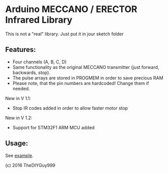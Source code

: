 # Arduino MECCANO / ERECTOR Infrared Library
This is not a "real" library. Just put it in jour sketch folder
## Features:
- Four channels (A, B, C, D)
- Same functionality as the original MECCANO transmitter (just forward, backwards, stop).
- The pulse arrays are stored in PROGMEM in order to save precious RAM
- Please note, that the pin numbers are hardcoded! Change them if needed.

New in V 1.1:
- Stop IR codes added in order to allow faster motor stop

New in V 1.2:
- Support for STM32F1 ARM MCU added

## Usage:

See [example](https://github.com/TheDIYGuy999/MeccanoIr/blob/master/MeccanoIr.ino).


(c) 2016 TheDIYGuy999
